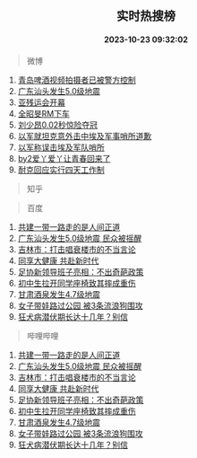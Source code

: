 <div align="center"><h2>实时热搜榜</h2><h4>2023-10-23 09:32:02</h4></div>

> 微博  

1. [青岛啤酒视频拍摄者已被警方控制](https://s.weibo.com/weibo?q=%23%E9%9D%92%E5%B2%9B%E5%95%A4%E9%85%92%E8%A7%86%E9%A2%91%E6%8B%8D%E6%91%84%E8%80%85%E5%B7%B2%E8%A2%AB%E8%AD%A6%E6%96%B9%E6%8E%A7%E5%88%B6%23&t=31&band_rank=1&Refer=top)<br />
2. [广东汕头发生5.0级地震](https://s.weibo.com/weibo?q=%23%E5%B9%BF%E4%B8%9C%E6%B1%95%E5%A4%B4%E5%8F%91%E7%94%9F5.0%E7%BA%A7%E5%9C%B0%E9%9C%87%23&t=31&band_rank=2&Refer=top)<br />
3. [亚残运会开幕](https://s.weibo.com/weibo?q=%23%E4%BA%9A%E6%AE%8B%E8%BF%90%E4%BC%9A%E5%BC%80%E5%B9%95%23&t=31&band_rank=3&Refer=top)<br />
4. [全昭旻RM下车](https://s.weibo.com/weibo?q=%E5%85%A8%E6%98%AD%E6%97%BBRM%E4%B8%8B%E8%BD%A6&t=31&band_rank=4&Refer=top)<br />
5. [刘少昂0.02秒惊险夺冠](https://s.weibo.com/weibo?q=%23%E5%88%98%E5%B0%91%E6%98%820.02%E7%A7%92%E6%83%8A%E9%99%A9%E5%A4%BA%E5%86%A0%23&t=31&band_rank=5&Refer=top)<br />
6. [以军就坦克意外击中埃及军事哨所道歉](https://s.weibo.com/weibo?q=%23%E4%BB%A5%E5%86%9B%E5%B0%B1%E5%9D%A6%E5%85%8B%E6%84%8F%E5%A4%96%E5%87%BB%E4%B8%AD%E5%9F%83%E5%8F%8A%E5%86%9B%E4%BA%8B%E5%93%A8%E6%89%80%E9%81%93%E6%AD%89%23&t=31&band_rank=6&Refer=top)<br />
7. [以军称误击埃及军队哨所](https://s.weibo.com/weibo?q=%23%E4%BB%A5%E5%86%9B%E7%A7%B0%E8%AF%AF%E5%87%BB%E5%9F%83%E5%8F%8A%E5%86%9B%E9%98%9F%E5%93%A8%E6%89%80%23&t=31&band_rank=7&Refer=top)<br />
8. [by2爱丫爱丫让青春回来了](https://s.weibo.com/weibo?q=%23by2%E7%88%B1%E4%B8%AB%E7%88%B1%E4%B8%AB%E8%AE%A9%E9%9D%92%E6%98%A5%E5%9B%9E%E6%9D%A5%E4%BA%86%23&t=31&band_rank=8&Refer=top)<br />
9. [耐克回应实行四天工作制](https://s.weibo.com/weibo?q=%23%E8%80%90%E5%85%8B%E5%9B%9E%E5%BA%94%E5%AE%9E%E8%A1%8C%E5%9B%9B%E5%A4%A9%E5%B7%A5%E4%BD%9C%E5%88%B6%23&t=31&band_rank=9&Refer=top)<br />

> 知乎  


> 百度  

1. [共建一带一路走的是人间正道](https://www.baidu.com/s?wd=%E5%85%B1%E5%BB%BA%E4%B8%80%E5%B8%A6%E4%B8%80%E8%B7%AF%E8%B5%B0%E7%9A%84%E6%98%AF%E4%BA%BA%E9%97%B4%E6%AD%A3%E9%81%93&sa=fyb_news&rsv_dl=fyb_news)<br />
2. [广东汕头发生5.0级地震 民众被摇醒](https://www.baidu.com/s?wd=%E5%B9%BF%E4%B8%9C%E6%B1%95%E5%A4%B4%E5%8F%91%E7%94%9F5.0%E7%BA%A7%E5%9C%B0%E9%9C%87+%E6%B0%91%E4%BC%97%E8%A2%AB%E6%91%87%E9%86%92&sa=fyb_news&rsv_dl=fyb_news)<br />
3. [吉林市：打击唱衰楼市的不当言论](https://www.baidu.com/s?wd=%E5%90%89%E6%9E%97%E5%B8%82%EF%BC%9A%E6%89%93%E5%87%BB%E5%94%B1%E8%A1%B0%E6%A5%BC%E5%B8%82%E7%9A%84%E4%B8%8D%E5%BD%93%E8%A8%80%E8%AE%BA&sa=fyb_news&rsv_dl=fyb_news)<br />
4. [同享大健康 共赴新时代](https://www.baidu.com/s?wd=%E5%90%8C%E4%BA%AB%E5%A4%A7%E5%81%A5%E5%BA%B7+%E5%85%B1%E8%B5%B4%E6%96%B0%E6%97%B6%E4%BB%A3&sa=fyb_news&rsv_dl=fyb_news)<br />
5. [足协新领导班子亮相：不出奇葩政策](https://www.baidu.com/s?wd=%E8%B6%B3%E5%8D%8F%E6%96%B0%E9%A2%86%E5%AF%BC%E7%8F%AD%E5%AD%90%E4%BA%AE%E7%9B%B8%EF%BC%9A%E4%B8%8D%E5%87%BA%E5%A5%87%E8%91%A9%E6%94%BF%E7%AD%96&sa=fyb_news&rsv_dl=fyb_news)<br />
6. [初中生拉开同学座椅致其摔成重伤](https://www.baidu.com/s?wd=%E5%88%9D%E4%B8%AD%E7%94%9F%E6%8B%89%E5%BC%80%E5%90%8C%E5%AD%A6%E5%BA%A7%E6%A4%85%E8%87%B4%E5%85%B6%E6%91%94%E6%88%90%E9%87%8D%E4%BC%A4&sa=fyb_news&rsv_dl=fyb_news)<br />
7. [甘肃酒泉发生4.7级地震](https://www.baidu.com/s?wd=%E7%94%98%E8%82%83%E9%85%92%E6%B3%89%E5%8F%91%E7%94%9F4.7%E7%BA%A7%E5%9C%B0%E9%9C%87&sa=fyb_news&rsv_dl=fyb_news)<br />
8. [女子带娃路过公园 被3条流浪狗围攻](https://www.baidu.com/s?wd=%E5%A5%B3%E5%AD%90%E5%B8%A6%E5%A8%83%E8%B7%AF%E8%BF%87%E5%85%AC%E5%9B%AD+%E8%A2%AB3%E6%9D%A1%E6%B5%81%E6%B5%AA%E7%8B%97%E5%9B%B4%E6%94%BB&sa=fyb_news&rsv_dl=fyb_news)<br />
9. [狂犬病潜伏期长达十几年？别信](https://www.baidu.com/s?wd=%E7%8B%82%E7%8A%AC%E7%97%85%E6%BD%9C%E4%BC%8F%E6%9C%9F%E9%95%BF%E8%BE%BE%E5%8D%81%E5%87%A0%E5%B9%B4%EF%BC%9F%E5%88%AB%E4%BF%A1&sa=fyb_news&rsv_dl=fyb_news)<br />

> 哔哩哔哩  

1. [共建一带一路走的是人间正道](https://www.baidu.com/s?wd=%E5%85%B1%E5%BB%BA%E4%B8%80%E5%B8%A6%E4%B8%80%E8%B7%AF%E8%B5%B0%E7%9A%84%E6%98%AF%E4%BA%BA%E9%97%B4%E6%AD%A3%E9%81%93&sa=fyb_news&rsv_dl=fyb_news)<br />
2. [广东汕头发生5.0级地震 民众被摇醒](https://www.baidu.com/s?wd=%E5%B9%BF%E4%B8%9C%E6%B1%95%E5%A4%B4%E5%8F%91%E7%94%9F5.0%E7%BA%A7%E5%9C%B0%E9%9C%87+%E6%B0%91%E4%BC%97%E8%A2%AB%E6%91%87%E9%86%92&sa=fyb_news&rsv_dl=fyb_news)<br />
3. [吉林市：打击唱衰楼市的不当言论](https://www.baidu.com/s?wd=%E5%90%89%E6%9E%97%E5%B8%82%EF%BC%9A%E6%89%93%E5%87%BB%E5%94%B1%E8%A1%B0%E6%A5%BC%E5%B8%82%E7%9A%84%E4%B8%8D%E5%BD%93%E8%A8%80%E8%AE%BA&sa=fyb_news&rsv_dl=fyb_news)<br />
4. [同享大健康 共赴新时代](https://www.baidu.com/s?wd=%E5%90%8C%E4%BA%AB%E5%A4%A7%E5%81%A5%E5%BA%B7+%E5%85%B1%E8%B5%B4%E6%96%B0%E6%97%B6%E4%BB%A3&sa=fyb_news&rsv_dl=fyb_news)<br />
5. [足协新领导班子亮相：不出奇葩政策](https://www.baidu.com/s?wd=%E8%B6%B3%E5%8D%8F%E6%96%B0%E9%A2%86%E5%AF%BC%E7%8F%AD%E5%AD%90%E4%BA%AE%E7%9B%B8%EF%BC%9A%E4%B8%8D%E5%87%BA%E5%A5%87%E8%91%A9%E6%94%BF%E7%AD%96&sa=fyb_news&rsv_dl=fyb_news)<br />
6. [初中生拉开同学座椅致其摔成重伤](https://www.baidu.com/s?wd=%E5%88%9D%E4%B8%AD%E7%94%9F%E6%8B%89%E5%BC%80%E5%90%8C%E5%AD%A6%E5%BA%A7%E6%A4%85%E8%87%B4%E5%85%B6%E6%91%94%E6%88%90%E9%87%8D%E4%BC%A4&sa=fyb_news&rsv_dl=fyb_news)<br />
7. [甘肃酒泉发生4.7级地震](https://www.baidu.com/s?wd=%E7%94%98%E8%82%83%E9%85%92%E6%B3%89%E5%8F%91%E7%94%9F4.7%E7%BA%A7%E5%9C%B0%E9%9C%87&sa=fyb_news&rsv_dl=fyb_news)<br />
8. [女子带娃路过公园 被3条流浪狗围攻](https://www.baidu.com/s?wd=%E5%A5%B3%E5%AD%90%E5%B8%A6%E5%A8%83%E8%B7%AF%E8%BF%87%E5%85%AC%E5%9B%AD+%E8%A2%AB3%E6%9D%A1%E6%B5%81%E6%B5%AA%E7%8B%97%E5%9B%B4%E6%94%BB&sa=fyb_news&rsv_dl=fyb_news)<br />
9. [狂犬病潜伏期长达十几年？别信](https://www.baidu.com/s?wd=%E7%8B%82%E7%8A%AC%E7%97%85%E6%BD%9C%E4%BC%8F%E6%9C%9F%E9%95%BF%E8%BE%BE%E5%8D%81%E5%87%A0%E5%B9%B4%EF%BC%9F%E5%88%AB%E4%BF%A1&sa=fyb_news&rsv_dl=fyb_news)<br />

